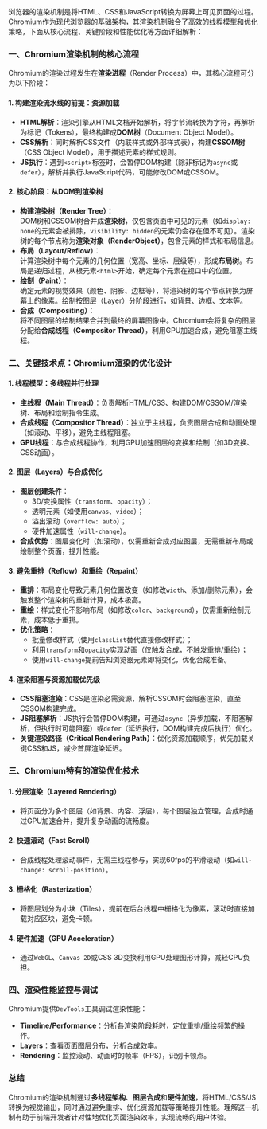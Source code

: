 浏览器的渲染机制是将HTML、CSS和JavaScript转换为屏幕上可见页面的过程。Chromium作为现代浏览器的基础架构，其渲染机制融合了高效的线程模型和优化策略，下面从核心流程、关键阶段和性能优化等方面详细解析：


### **一、Chromium渲染机制的核心流程**
Chromium的渲染过程发生在**渲染进程**（Render Process）中，其核心流程可分为以下阶段：


#### **1. 构建渲染流水线的前提：资源加载**
- **HTML解析**：渲染引擎从HTML文档开始解析，将字节流转换为字符，再解析为标记（Tokens），最终构建成**DOM树**（Document Object Model）。
- **CSS解析**：同时解析CSS文件（内联样式或外部样式表），构建**CSSOM树**（CSS Object Model），用于描述元素的样式规则。
- **JS执行**：遇到`<script>`标签时，会暂停DOM构建（除非标记为`async`或`defer`），解析并执行JavaScript代码，可能修改DOM或CSSOM。


#### **2. 核心阶段：从DOM到渲染树**
- **构建渲染树（Render Tree）**：  
  DOM树和CSSOM树合并成**渲染树**，仅包含页面中可见的元素（如`display: none`的元素会被排除，`visibility: hidden`的元素仍会存在但不可见）。渲染树的每个节点称为**渲染对象（RenderObject）**，包含元素的样式和布局信息。
- **布局（Layout/Reflow）**：  
  计算渲染树中每个元素的几何位置（宽高、坐标、层级等），形成**布局树**。布局是递归过程，从根元素`<html>`开始，确定每个元素在视口中的位置。
- **绘制（Paint）**：  
  确定元素的视觉效果（颜色、阴影、边框等），将渲染树的每个节点转换为屏幕上的像素。绘制按图层（Layer）分阶段进行，如背景、边框、文本等。
- **合成（Compositing）**：  
  将不同图层的绘制结果合并到最终的屏幕图像中。Chromium会将复杂的图层分配给**合成线程（Compositor Thread）**，利用GPU加速合成，避免阻塞主线程。


### **二、关键技术点：Chromium渲染的优化设计**
#### **1. 线程模型：多线程并行处理**
- **主线程（Main Thread）**：负责解析HTML/CSS、构建DOM/CSSOM/渲染树、布局和绘制指令生成。
- **合成线程（Compositor Thread）**：独立于主线程，负责图层合成和动画处理（如滚动、平移），避免主线程阻塞。
- **GPU线程**：与合成线程协作，利用GPU加速图层的变换和绘制（如3D变换、CSS动画）。

#### **2. 图层（Layers）与合成优化**
- **图层创建条件**：  
  - 3D/变换属性（`transform`、`opacity`）；  
  - 透明元素（如使用`canvas`、`video`）；  
  - 溢出滚动（`overflow: auto`）；  
  - 硬件加速属性（`will-change`）。  
- **合成优势**：图层变化时（如滚动），仅需重新合成对应图层，无需重新布局或绘制整个页面，提升性能。

#### **3. 避免重排（Reflow）和重绘（Repaint）**
- **重排**：布局变化导致元素几何位置改变（如修改`width`、添加/删除元素），会触发整个渲染树的重新计算，成本极高。  
- **重绘**：样式变化不影响布局（如修改`color`、`background`），仅需重新绘制元素，成本低于重排。  
- **优化策略**：  
  - 批量修改样式（使用`classList`替代直接修改样式）；  
  - 利用`transform`和`opacity`实现动画（仅触发合成，不触发重排/重绘）；  
  - 使用`will-change`提前告知浏览器元素即将变化，优化合成准备。


#### **4. 渲染阻塞与资源加载优先级**
- **CSS阻塞渲染**：CSS是渲染必需资源，解析CSSOM时会阻塞渲染，直至CSSOM构建完成。  
- **JS阻塞解析**：JS执行会暂停DOM构建，可通过`async`（异步加载，不阻塞解析，但执行时可能阻塞）或`defer`（延迟执行，DOM构建完成后执行）优化。  
- **关键渲染路径（Critical Rendering Path）**：优化资源加载顺序，优先加载关键CSS和JS，减少首屏渲染延迟。


### **三、Chromium特有的渲染优化技术**
#### **1. 分层渲染（Layered Rendering）**
- 将页面分为多个图层（如背景、内容、浮层），每个图层独立管理，合成时通过GPU加速合并，提升复杂动画的流畅度。

#### **2. 快速滚动（Fast Scroll）**
- 合成线程处理滚动事件，无需主线程参与，实现60fps的平滑滚动（如`will-change: scroll-position`）。

#### **3. 栅格化（Rasterization）**
- 将图层划分为小块（Tiles），提前在后台线程中栅格化为像素，滚动时直接加载对应区块，避免卡顿。

#### **4. 硬件加速（GPU Acceleration）**
- 通过`WebGL`、`Canvas 2D`或CSS 3D变换利用GPU处理图形计算，减轻CPU负担。


### **四、渲染性能监控与调试**
Chromium提供`DevTools`工具调试渲染性能：  
- **Timeline/Performance**：分析各渲染阶段耗时，定位重排/重绘频繁的操作。  
- **Layers**：查看页面图层分布，分析合成效率。  
- **Rendering**：监控滚动、动画时的帧率（FPS），识别卡顿点。  


### **总结**
Chromium的渲染机制通过**多线程架构**、**图层合成**和**硬件加速**，将HTML/CSS/JS转换为视觉输出，同时通过避免重排、优化资源加载等策略提升性能。理解这一机制有助于前端开发者针对性地优化页面渲染效率，实现流畅的用户体验。